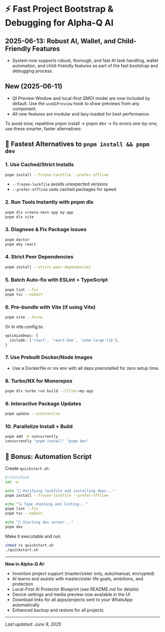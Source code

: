 # ⚡️ Fast Project Bootstrap & Debugging for Alpha-Q AI

## 2025-06-13: Robust AI, Wallet, and Child-Friendly Features
- System now supports robust, thorough, and fast AI task handling, wallet automation, and child-friendly features as part of the fast bootstrap and debugging process.

## New (2025-06-11)
- QI Preview Window and local-first QMOI model are now included by default. Use the `useQIPreview` hook to show previews from any component.
- All new features are modular and lazy-loaded for best performance.

To avoid slow, repetitive pnpm install → pnpm dev → fix errors one-by-one, use these smarter, faster alternatives:

## 🚀 Fastest Alternatives to `pnpm install && pnpm dev`

### 1. Use Cached/Strict Installs
```bash
pnpm install --frozen-lockfile --prefer-offline
```
- `--frozen-lockfile` avoids unexpected versions
- `--prefer-offline` uses cached packages for speed

### 2. Run Tools Instantly with pnpm dlx
```bash
pnpm dlx create-next-app my-app
pnpm dlx vite
```

### 3. Diagnose & Fix Package Issues
```bash
pnpm doctor
pnpm why react
```

### 4. Strict Peer Dependencies
```bash
pnpm install --strict-peer-dependencies
```

### 5. Batch Auto-fix with ESLint + TypeScript
```bash
pnpm lint --fix
pnpm tsc --noEmit
```

### 6. Pre-bundle with Vite (if using Vite)
```bash
pnpm vite --force
```
Or in vite.config.ts:
```ts
optimizeDeps: {
  include: ['react', 'react-dom', 'some-large-lib'],
}
```

### 7. Use Prebuilt Docker/Node Images
- Use a Dockerfile or nix env with all deps preinstalled for zero setup time.

### 8. Turbo/NX for Monorepos
```bash
pnpm dlx turbo run build --filter=my-app
```

### 9. Interactive Package Updates
```bash
pnpm update --interactive
```

### 10. Parallelize Install + Build
```bash
pnpm add -D concurrently
concurrently "pnpm install" "pnpm dev"
```

## 🧠 Bonus: Automation Script
Create `quickstart.sh`:
```bash
#!/bin/bash
set -e

echo "🔧 Verifying lockfile and installing deps..."
pnpm install --frozen-lockfile --prefer-offline

echo "🔍 Type checking and linting..."
pnpm lint --fix
pnpm tsc --noEmit

echo "🚀 Starting dev server..."
pnpm dev
```
Make it executable and run:
```bash
chmod +x quickstart.sh
./quickstart.sh
```

---

**New in Alpha-Q AI:**
- Invention project support (master/sister only, auto/manual, encrypted)
- AI learns and assists with master/sister life goals, ambitions, and protection
- Local-First AI Protector Blueprint (see README.md for details)
- Device settings and media preview now available in the UI
- Download links for all apps/projects sent to your WhatsApp automatically
- Enhanced backup and restore for all projects

---
*Last updated: June 9, 2025*
